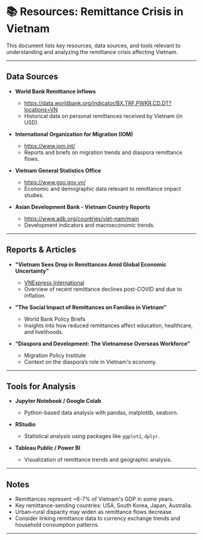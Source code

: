 # 📚 Resources: Remittance Crisis in Vietnam

This document lists key resources, data sources, and tools relevant to understanding and analyzing the remittance crisis affecting Vietnam.

---

## Data Sources

- **World Bank Remittance Inflows**
  - https://data.worldbank.org/indicator/BX.TRF.PWKR.CD.DT?locations=VN
  - Historical data on personal remittances received by Vietnam (in USD).

- **International Organization for Migration (IOM)**
  - https://www.iom.int/
  - Reports and briefs on migration trends and diaspora remittance flows.

- **Vietnam General Statistics Office**
  - https://www.gso.gov.vn/
  - Economic and demographic data relevant to remittance impact studies.

- **Asian Development Bank - Vietnam Country Reports**
  - https://www.adb.org/countries/viet-nam/main
  - Development indicators and macroeconomic trends.

---

## Reports & Articles

- **"Vietnam Sees Drop in Remittances Amid Global Economic Uncertainty"**  
  - [VNExpress International](https://e.vnexpress.net/)  
  - Overview of recent remittance declines post-COVID and due to inflation.

- **"The Social Impact of Remittances on Families in Vietnam"**  
  - World Bank Policy Briefs  
  - Insights into how reduced remittances affect education, healthcare, and livelihoods.

- **“Diaspora and Development: The Vietnamese Overseas Workforce”**  
  - Migration Policy Institute  
  - Context on the diaspora’s role in Vietnam's economy.

---

## Tools for Analysis

- **Jupyter Notebook / Google Colab**
  - Python-based data analysis with pandas, matplotlib, seaborn.

- **RStudio**
  - Statistical analysis using packages like `ggplot2`, `dplyr`.

- **Tableau Public / Power BI**
  - Visualization of remittance trends and geographic analysis.

---

## Notes

- Remittances represent ~6-7% of Vietnam's GDP in some years.
- Key remittance-sending countries: USA, South Korea, Japan, Australia.
- Urban–rural disparity may widen as remittance flows decrease.
- Consider linking remittance data to currency exchange trends and household consumption patterns.

---



